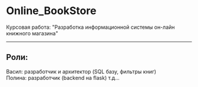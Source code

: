 # Online_BookStore
Курсовая работа: "Разработка информационной системы он-лайн книжного магазина"

---
Роли:
---
Васил: разработчик и архитектор (SQL базу, фильтры книг)\
Полина: разработчик (backend на flask)
т.д...
